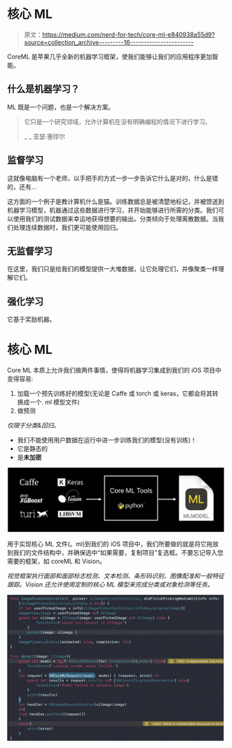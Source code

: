 # 核心 ML

> 原文：<https://medium.com/nerd-for-tech/core-ml-e840938a55d9?source=collection_archive---------16----------------------->

CoreML 是苹果几乎全新的机器学习框架，使我们能够让我们的应用程序更加智能。

## 什么是机器学习？

ML 既是一个问题，也是一个解决方案。

> 它只是一个研究领域，允许计算机在没有明确编程的情况下进行学习。
> 
> _ _ 亚瑟·塞缪尔

## 监督学习

这就像电脑有一个老师，以手把手的方式一步一步告诉它什么是对的，什么是错的，还有…

这方面的一个例子是教计算机什么是猫。训练数据总是被清楚地标记，并被馈送到机器学习模型，机器通过这些数据进行学习，并开始能够进行所需的分类。我们可以使用我们的测试数据来幸运地获得想要的输出。分类倾向于处理离散数据。当我们处理连续数据时，我们更可能使用回归。

## 无监督学习

在这里，我们只是给我们的模型提供一大堆数据，让它处理它们，并像聚类一样理解它们。

## 强化学习

它基于奖励机器。

# 核心 ML

Core ML 本质上允许我们做两件事情，使得将机器学习集成到我们的 iOS 项目中变得容易:

1.  加载一个预先训练好的模型(无论是 Caffe 或 torch 或 keras，它都会将其转换成一个. ml 模型文件)
2.  做预测

*仅限于分类&回归。*

*   我们不能使用用户数据在运行中进一步训练我们的模型(没有训练)！
*   它是静态的
*   是**未加密**

![](img/0cf0ff6bde23bbce76c2937ddee64e90.png)

用于实现核心 ML 文件(。ml)到我们的 iOS 项目中，我们所要做的就是将它拖放到我们的文件结构中，并确保选中“如果需要，复制项目”复选框。不要忘记导入您需要的框架，如 coreML 和 Vision。

*视觉框架执行面部和面部标志检测、文本检测、条形码识别、图像配准和一般特征跟踪。Vision 还允许使用定制的核心 ML 模型来完成分类或对象检测等任务。*

![](img/c18ec3f57082424d80b1aec4b33d39d2.png)